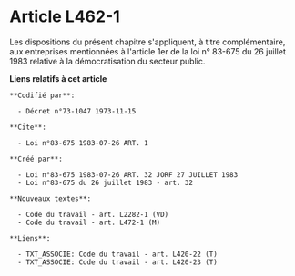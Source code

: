 # Article L462-1

Les dispositions du présent chapitre s'appliquent, à titre complémentaire, aux entreprises mentionnées à l'article 1er de la
loi n° 83-675 du 26 juillet 1983 relative à la démocratisation du secteur public.

**Liens relatifs à cet article**

	**Codifié par**:

	  - Décret n°73-1047 1973-11-15

	**Cite**:

	  - Loi n°83-675 1983-07-26 ART. 1

	**Créé par**:

	  - Loi n°83-675 1983-07-26 ART. 32 JORF 27 JUILLET 1983
	  - Loi n°83-675 du 26 juillet 1983 - art. 32

	**Nouveaux textes**:

	  - Code du travail - art. L2282-1 (VD)
	  - Code du travail - art. L472-1 (M)

	**Liens**:

	  - TXT_ASSOCIE: Code du travail - art. L420-22 (T)
	  - TXT_ASSOCIE: Code du travail - art. L420-23 (T)
